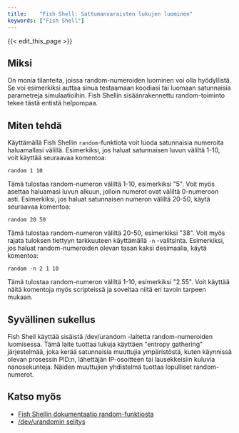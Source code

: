 ```yaml
---
title:    "Fish Shell: Sattumanvaraisten lukujen luominen"
keywords: ["Fish Shell"]
---
```


{{< edit_this_page >}}

## Miksi

On monia tilanteita, joissa random-numeroiden luominen voi olla hyödyllistä. Se voi esimerkiksi auttaa sinua testaamaan koodiasi tai luomaan satunnaisia parametreja simulaatioihin. Fish Shellin sisäänrakennettu random-toiminto tekee tästä entistä helpompaa.

## Miten tehdä

Käyttämällä Fish Shellin `random`-funktiota voit luoda satunnaisia numeroita haluamallasi välillä. Esimerkiksi, jos haluat satunnaisen luvun väliltä 1-10, voit käyttää seuraavaa komentoa:

```Fish Shell
random 1 10
```
Tämä tulostaa random-numeron väliltä 1-10, esimerkiksi "5". Voit myös asettaa haluamasi luvun alkuun, jolloin numerot ovat väliltä 0-numeroon asti. Esimerkiksi, jos haluat satunnaisen numeron väliltä 20-50, käytä seuraavaa komentoa:

```Fish Shell
random 20 50
```
Tämä tulostaa random-numeron väliltä 20-50, esimerkiksi "38". Voit myös rajata tuloksen tiettyyn tarkkuuteen käyttämällä `-n` -valitsinta. Esimerkiksi, jos haluat random-numeroiden olevan tasan kaksi desimaalia, käytä komentoa:

```Fish Shell
random -n 2 1 10
```
Tämä tulostaa random-numeron väliltä 1-10, esimerkiksi "2.55". Voit käyttää näitä komentoja myös scripteissä ja soveltaa niitä eri tavoin tarpeen mukaan.

## Syvällinen sukellus

Fish Shell käyttää sisäistä /dev/urandom -laitetta random-numeroiden luomisessa. Tämä laite tuottaa lukuja käyttäen "entropy gathering" järjestelmää, joka kerää satunnaisia muuttujia ympäristöstä, kuten käynnissä olevan prosessin PID:n, lähettäjän IP-osoitteen tai lausekkeisiin kuluvia nanosekunteja. Näiden muuttujien yhdistelmä tuottaa lopulliset random-numerot.

## Katso myös

- [Fish Shellin dokumentaatio random-funktiosta](https://fishshell.com/docs/current/cmds/random.html)
- [/dev/urandomin selitys](https://en.wikipedia.org/wiki//dev/random)